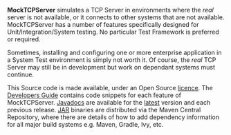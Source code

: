 **MockTCPServer** simulates a TCP Server in environments where the *real* server is not available, or it connects to other systems that are not available. MockTCPServer has a number of features specifically designed for Unit/Integration/System testing. No particular Test Framework is preferred or required.

Sometimes, installing and configuring one or more enterprise application in a System Test environment is simply not worth it. Of course, the *real* TCP Server may still be in development but work on dependant systems must continue.

This Source code is made available, under an Open Source <a href="https://github.com/CloudRacer/MockTCPServer/blob/master/LICENSE.md" target="_blank">licence</a>. The <a href="https://github.com/CloudRacer/MockTCPServer/wiki/Developers-Guide" target="_blank">Developers Guide</a> contains code snippets for each feature of MockTCPServer. [Javadocs](http://mocktcpserver.cloudracer.io/docs/api/) are available for the [latest](http://mocktcpserver.cloudracer.io/docs/api/latest) version and each previous release. <a href="http://search.maven.org/#search%7Cga%7C1%7Cmocktcpserver" target="_blank">JAR</a> binaries are distributed via the Maven Central Repository, where there are details of how to add dependency information for all major build systems e.g. Maven, Gradle, Ivy, etc.
